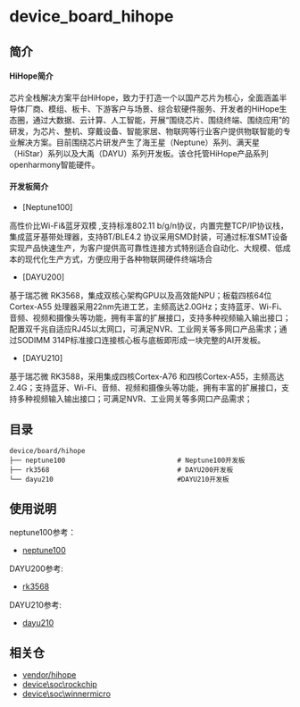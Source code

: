 # device_board_hihope

## 简介

#### HiHope简介

芯片全栈解决方案平台HiHope，致力于打造一个以国产芯片为核心，全面涵盖半导体厂商、模组、板卡、下游客户与场景、综合软硬件服务、开发者的HiHope生态圈，通过大数据、云计算、人工智能，开展“围绕芯片、围绕终端、围绕应用”的研发，为芯片、整机、穿戴设备、智能家居、物联网等行业客户提供物联智能的专业解决方案。目前围绕芯片研发产生了海王星（Neptune）系列、满天星（HiStar）系列以及大禹（DAYU）系列开发板。该仓托管HiHope产品系列openharmony智能硬件。

#### 开发板简介

- [Neptune100]

高性价比Wi-Fi&蓝牙双模 ,支持标准802.11 b/g/n协议，内置完整TCP/IP协议栈，集成蓝牙基带处理器，支持BT/BLE4.2 协议采用SMD封装，可通过标准SMT设备实现产品快速生产，为客户提供高可靠性连接方式特别适合自动化、大规模、低成本的现代化生产方式，方便应用于各种物联网硬件终端场合

- [DAYU200]

基于瑞芯微 RK3568，集成双核心架构GPU以及高效能NPU；板载四核64位Cortex-A55 处理器采用22nm先进工艺，主频高达2.0GHz；支持蓝牙、Wi-Fi、音频、视频和摄像头等功能，拥有丰富的扩展接口，支持多种视频输入输出接口；配置双千兆自适应RJ45以太网口，可满足NVR、工业网关等多网口产品需求；通过SODIMM 314P标准接口连接核心板与底板即形成一块完整的AI开发板。

- [DAYU210]

基于瑞芯微 RK3588，采用集成四核Cortex-A76 和四核Cortex-A55，主频高达2.4G；支持蓝牙、Wi-Fi、音频、视频和摄像头等功能，拥有丰富的扩展接口，支持多种视频输入输出接口；可满足NVR、工业网关等多网口产品需求；

## 目录

```
device/board/hihope
├── neptune100                            # Neptune100开发板
├── rk3568                                # DAYU200开发板
└── dayu210                               #DAYU210开发板
```

## 使用说明

neptune100参考：
- [neptune100](https://gitee.com/openharmony/device_board_hihope/blob/master/neptune100/README_zh.md)

DAYU200参考:
- [rk3568](https://gitee.com/openharmony/device_board_hihope/blob/master/rk3568/README_zh.md)

DAYU210参考:

- [dayu210](https://gitee.com/openharmony/device_board_hihope/blob/master/dayu210/README_zh.md)

## 相关仓

* [vendor/hihope](https://gitee.com/openharmony/vendor_hihope)
* [device\soc\rockchip](https://gitee.com/openharmony/device_soc_rockchip)
* [device\soc\winnermicro](https://gitee.com/openharmony/device_soc_winnermicro)
